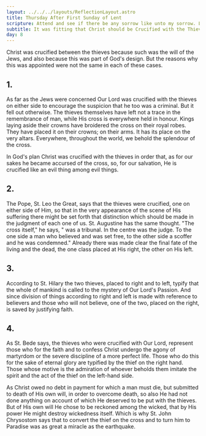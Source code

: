 ```yaml
---
layout: ../../../layouts/ReflectionLayout.astro
title: Thursday After First Sunday of Lent
scripture: Attend and see if there be any sorrow like unto my sorrow. Lam. i. 12.
subtitle: It was fitting that Christ should be Crucified with the Thieves
day: 8
---
```


Christ was crucified between the thieves because such was the will of the Jews, and also because this was part of God's design. But the reasons why this was appointed were not the same in each of these cases.

## 1.

As far as the Jews were concerned Our Lord was crucified with the thieves on either side to encourage the suspicion that he too was a criminal. But it fell out otherwise. The thieves themselves have left not a trace in the remembrance of man, while His cross is everywhere held in honour. Kings laying aside their crowns have broidered the cross on their royal robes. They have placed it on their crowns; on their arms. It has its place on the very altars. Everywhere, throughout the world, we behold the splendour of the cross.

In God's plan Christ was crucified with the thieves in order that, as for our sakes he became accursed of the cross, so, for our salvation, He is crucified like an evil thing among evil things.

## 2.

The Pope, St. Leo the Great, says that the thieves were crucified, one on either side of Him, so that in the very appearance of the scene of His suffering there might be set forth that distinction which should be made in the judgment of each one of us. St. Augustine has the same thought. "The cross itself," he says, " was a tribunal. In the centre was the judge. To the one side a man who believed and was set free, to the other side a scoffer and he was condemned." Already there was made clear the final fate of the living and the dead, the one class placed at His right, the other on His left.

## 3.

According to St. Hilary the two thieves, placed to right and to left, typify that the whole of mankind is called to the mystery of Our Lord's Passion. And since division of things according to right and left is made with reference to believers and those who will not believe, one of the two, placed on the right, is saved by justifying faith.

## 4.

As St. Bede says, the thieves who were crucified with Our Lord, represent those who for the faith and to confess Christ undergo the agony of martyrdom or the severe discipline of a more perfect life. Those who do this for the sake of eternal glory are typified by the thief on the right hand. Those whose motive is the admiration of whoever beholds them imitate the spirit and the act of the thief on the left-hand side.

As Christ owed no debt in payment for which a man must die, but submitted to death of His own will, in order to overcome death, so also He had not done anything on account of which He deserved to be put with the thieves. But of His own will He chose to be reckoned among the wicked, that by His power He might destroy wickedness itself. Which is why St. John Chrysostom says that to convert the thief on the cross and to turn him to Paradise was as great a miracle as the earthquake.
